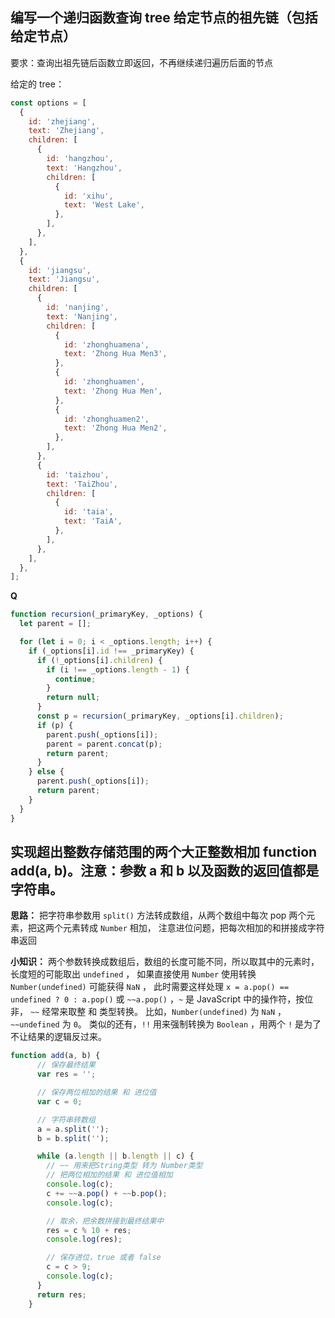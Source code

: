 ## 编写一个递归函数查询 tree 给定节点的祖先链（包括给定节点）

要求：查询出祖先链后函数立即返回，不再继续递归遍历后面的节点

给定的 tree：
```JavaScript
const options = [
  {
    id: 'zhejiang',
    text: 'Zhejiang',
    children: [
      {
        id: 'hangzhou',
        text: 'Hangzhou',
        children: [
          {
            id: 'xihu',
            text: 'West Lake',
          },
        ],
      },
    ],
  },
  {
    id: 'jiangsu',
    text: 'Jiangsu',
    children: [
      {
        id: 'nanjing',
        text: 'Nanjing',
        children: [
          {
            id: 'zhonghuamena',
            text: 'Zhong Hua Men3',
          },
          {
            id: 'zhonghuamen',
            text: 'Zhong Hua Men',
          },
          {
            id: 'zhonghuamen2',
            text: 'Zhong Hua Men2',
          },
        ],
      },
      {
        id: 'taizhou',
        text: 'TaiZhou',
        children: [
          {
            id: 'taia',
            text: 'TaiA',
          },
        ],
      },
    ],
  },
];
```

**Q**
```JavaScript
function recursion(_primaryKey, _options) {
  let parent = [];

  for (let i = 0; i < _options.length; i++) {
    if (_options[i].id !== _primaryKey) {
      if (!_options[i].children) {
        if (i !== _options.length - 1) {
          continue;
        }
        return null;
      }
      const p = recursion(_primaryKey, _options[i].children);
      if (p) {
        parent.push(_options[i]);
        parent = parent.concat(p);
        return parent;
      }
    } else {
      parent.push(_options[i]);
      return parent;
    }
  }
}
```

## 实现超出整数存储范围的两个大正整数相加 function add(a, b)。注意：参数 a 和 b 以及函数的返回值都是字符串。

**思路：** 把字符串参数用 `split()` 方法转成数组，从两个数组中每次 pop 两个元素，把这两个元素转成 `Number` 相加，
注意进位问题，把每次相加的和拼接成字符串返回

**小知识：** 两个参数转换成数组后，数组的长度可能不同，所以取其中的元素时，长度短的可能取出 `undefined` ，
如果直接使用 `Number` 使用转换 `Number(undefined)` 可能获得 `NaN` ，
此时需要这样处理 `x = a.pop() == undefined ? 0 : a.pop()` 或 `~~a.pop()` ，`~` 是 JavaScript 中的操作符，按位非，
`~~` 经常来取整 和 类型转换。
比如，`Number(undefined)` 为 `NaN` ，`~~undefined` 为 `0`。
类似的还有，`!!` 用来强制转换为 `Boolean` ，用两个 `!` 是为了不让结果的逻辑反过来。

```JavaScript
function add(a, b) {
      // 保存最终结果
      var res = '';

      // 保存两位相加的结果 和 进位值
      var c = 0;

      // 字符串转数组
      a = a.split('');
      b = b.split('');

      while (a.length || b.length || c) {
        // ~~ 用来把String类型 转为 Number类型
        // 把两位相加的结果 和 进位值相加
        console.log(c);
        c += ~~a.pop() + ~~b.pop();
        console.log(c);

        // 取余，把余数拼接到最终结果中
        res = c % 10 + res;
        console.log(res);

        // 保存进位，true 或者 false
        c = c > 9;
        console.log(c);
      }
      return res;
    }

```
